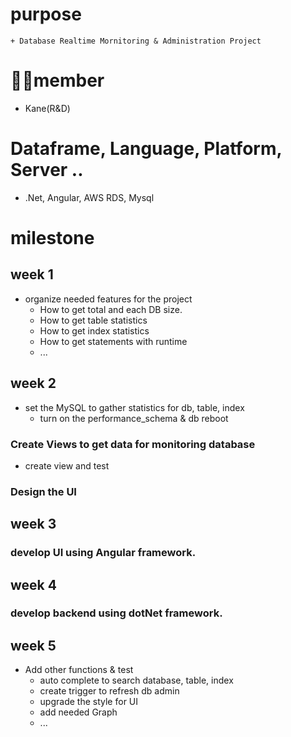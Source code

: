 # purpose
    + Database Realtime Mornitoring & Administration Project
# 👨‍👦member
+ Kane(R&D)
# Dataframe, Language, Platform, Server ..
+ .Net, Angular, AWS RDS, Mysql
# milestone
## week 1
+ organize needed features for the project
    + How to get total and each DB size.
    + How to get table statistics
    + How to get index statistics
    + How to get statements with runtime
    + ...
## week 2
+ set the MySQL to gather statistics for db, table, index
    + turn on the performance_schema & db reboot
### Create Views to get data for monitoring database
+ create view and test
### Design the UI
## week 3
### develop UI using Angular framework.
## week 4
### develop backend using dotNet framework.
## week 5
+ Add other functions & test
    + auto complete to search database, table, index
    + create trigger to refresh db admin
    + upgrade the style for UI
    + add needed Graph
    + ...
